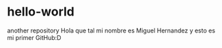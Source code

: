 # hello-world
another repository
Hola que tal mi nombre es Miguel Hernandez y esto es mi primer GitHub:D
